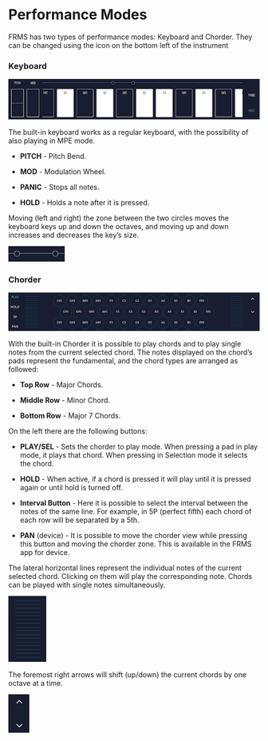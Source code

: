 # Performance Modes

FRMS has two types of performance modes: Keyboard and Chorder.
They can be changed using the icon on the bottom left of the instrument

### Keyboard

<img src="images/keyboard.png" style="padding: 0px; bottom-padding: 0px;"/>

The built-in keyboard works as a regular keyboard, with the possibility of also playing in MPE mode. 

- **PITCH** - Pitch Bend.

- **MOD** - Modulation Wheel.

- **PANIC** - Stops all notes.

- **HOLD** - Holds a note after it is pressed.

Moving (left and right) the zone between the two circles moves the keyboard keys up and down the octaves, and moving up and down increases and decreases the key’s size. 

<img src="images/keyboard-zoom.png" style="padding: 0px; bottom-padding: 0px;"/>

### Chorder

<img src="images/chorder.png" style="padding: 0px; bottom-padding: 0px;"/>

With the built-in Chorder it is possible to play chords and to play single notes from the current selected chord.
The notes displayed on the chord’s pads represent the fundamental, and the chord types are arranged as followed:

- **Top Row** - Major Chords.

- **Middle Row** - Minor Chord.

- **Bottom Row** - Major 7 Chords.

On the left there are the following buttons:

- **PLAY/SEL** - Sets the chorder to play mode. When pressing a pad in play mode, it plays that chord. When pressing in Selection mode it selects the chord.

- **HOLD** - When active, if a chord is pressed it will play until it is pressed again or until hold is turned off.

- **Interval Button** - Here it is possible to select the interval between the notes of the same line. For example, in 5P (perfect fifth) each chord of each row will be separated by a 5th.

- **PAN** (device) - It is possible to move the chorder view while pressing this button and moving the chorder zone. This is available in the FRMS app for device.

The lateral horizontal lines represent the individual notes of the current selected chord. Clicking on them will play the corresponding note. Chords can be played with single notes simultaneously.
    
<img src="images/strummer.png" style="padding: 0px; bottom-padding: 0px;"/>

The foremost right arrows will shift (up/down) the current chords by one octave at a time.

<img src="images/chorder-octave-icon.png" style="padding: 0px; bottom-padding: 0px;"/>
